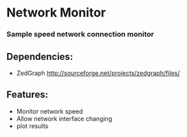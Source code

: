 # Network Monitor
### Sample speed network connection monitor

## Dependencies:
- ZedGraph http://sourceforge.net/projects/zedgraph/files/

	
## Features:
- Monitor network speed
- Allow network interface changing
- plot results